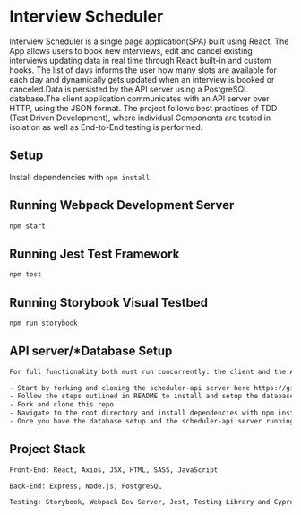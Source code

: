 # Interview Scheduler

Interview Scheduler is a single page application(SPA) built using React. The App allows users to book new interviews, edit and cancel existing interviews updating data in real time through React built-in and custom hooks. The list of days informs the user how many slots are available for each day and dynamically gets updated when an interview is booked or canceled.Data is persisted by the API server using a PostgreSQL database.The client application communicates with an API server over HTTP, using the JSON format.
The project follows best practices of TDD (Test Driven Development), where individual Components are tested in isolation as well as End-to-End testing is performed.



## Setup

Install dependencies with `npm install`.

## Running Webpack Development Server

```sh
npm start
```

## Running Jest Test Framework

```sh
npm test
```

## Running Storybook Visual Testbed

```sh
npm run storybook
```

## API server/*Database Setup
```sh
For full functionality both must run concurrently: the client and the API server applications.

- Start by forking and cloning the scheduler-api server here https://github.com/lighthouse-labs/scheduler-api
- Follow the steps outlined in README to install and setup the database
- Fork and clone this repo
- Navigate to the root directory and install dependencies with npm install
- Once you have the database setup and the scheduler-api server running, run the following command from the root directory of the project npm start.
```

## Project Stack
```sh
Front-End: React, Axios, JSX, HTML, SASS, JavaScript

Back-End: Express, Node.js, PostgreSQL

Testing: Storybook, Webpack Dev Server, Jest, Testing Library and Cypress
```